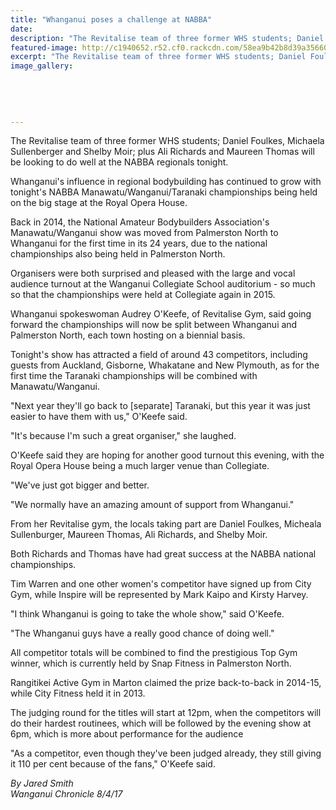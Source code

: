```yaml
---
title: "Whanganui poses a challenge at NABBA"
date: 
description: "The Revitalise team of three former WHS students; Daniel Foulkes, Michaela Sullenberger and Shelby Moir; will be looking to do well at the NABBA regionals..."
featured-image: http://c1940652.r52.cf0.rackcdn.com/58ea9b42b8d39a35660002eb/Bodybuilders-ex-students-chron-8-april-2017.jpg
excerpt: "The Revitalise team of three former WHS students; Daniel Foulkes, Michaela Sullenberger and Shelby Moir; Ali Richards and Maureen Thomas will be looking to do well at the NABBA regionals tonight."
image_gallery:
    
    
    
    
    
---
```


<p>The Revitalise team of three former WHS students; Daniel Foulkes, Michaela Sullenberger and Shelby Moir; plus Ali Richards and Maureen Thomas will be looking to do well at the NABBA regionals tonight.</p>
<p>Whanganui's influence in regional bodybuilding has continued to grow with tonight's NABBA Manawatu/Wanganui/Taranaki championships being held on the big stage at the Royal Opera House.</p>
<p>Back in 2014, the National Amateur Bodybuilders Association's Manawatu/Wanganui show was moved from Palmerston North to Whanganui for the first time in its 24 years, due to the national championships also being held in Palmerston North.</p>
<p>Organisers were both surprised and pleased with the large and vocal audience turnout at the Wanganui Collegiate School auditorium - so much so that the championships were held at Collegiate again in 2015.</p>
<p>Whanganui spokeswoman Audrey O'Keefe, of Revitalise Gym, said going forward the championships will now be split between Whanganui and Palmerston North, each town hosting on a biennial basis.</p>
<p>Tonight's show has attracted a field of around 43 competitors, including guests from Auckland, Gisborne, Whakatane and New Plymouth, as for the first time the Taranaki championships will be combined with Manawatu/Wanganui.</p>
<p>"Next year they'll go back to [separate] Taranaki, but this year it was just easier to have them with us," O'Keefe said.</p>
<p>"It's because I'm such a great organiser," she laughed.</p>
<p>O'Keefe said they are hoping for another good turnout this evening, with the Royal Opera House being a much larger venue than Collegiate.</p>
<p>"We've just got bigger and better.</p>
<p>"We normally have an amazing amount of support from Whanganui."</p>
<p>From her Revitalise gym, the locals taking part are Daniel Foulkes, Micheala Sullenburger, Maureen Thomas, Ali Richards, and Shelby Moir.</p>
<p>Both Richards and Thomas have had great success at the NABBA national championships.</p>
<p>Tim Warren and one other women's competitor have signed up from City Gym, while Inspire will be represented by Mark Kaipo and Kirsty Harvey.</p>
<p>"I think Whanganui is going to take the whole show," said O'Keefe.</p>
<p>"The Whanganui guys have a really good chance of doing well."</p>
<p>All competitor totals will be combined to find the prestigious Top Gym winner, which is currently held by Snap Fitness in Palmerston North.</p>
<p>Rangitikei Active Gym in Marton claimed the prize back-to-back in 2014-15, while City Fitness held it in 2013.</p>
<p>The judging round for the titles will start at 12pm, when the competitors will do their hardest routinees, which will be followed by the evening show at 6pm, which is more about performance for the audience</p>
<p>"As a competitor, even though they've been judged already, they still giving it 110 per cent because of the fans," O'Keefe said.</p>
<p class="clear syndicator"><em>By Jared Smith</em><br /><em>Wanganui Chronicle 8/4/17&nbsp;</em></p>

